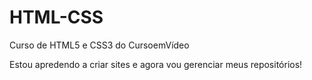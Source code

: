 # HTML-CSS
Curso de HTML5 e CSS3 do CursoemVídeo

Estou apredendo a criar sites e agora vou gerenciar meus repositórios!
